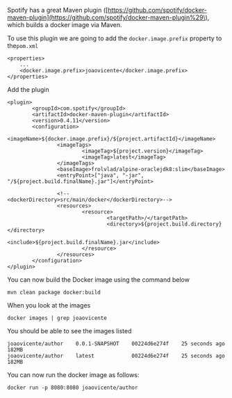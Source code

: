 Spotify has a great Maven plugin \([https://github.com/spotify/docker-maven-plugin](https://github.com/spotify/docker-maven-plugin%29\), which builds a docker image via Maven.

To use this plugin we are going to add the `docker.image.prefix` property to the`pom.xml`

```
<properties>
    ...
    <docker.image.prefix>joaovicente</docker.image.prefix>
</properties>
```

Add the plugin

```
<plugin>
        <groupId>com.spotify</groupId>
        <artifactId>docker-maven-plugin</artifactId>
        <version>0.4.11</version>
        <configuration>
                <imageName>${docker.image.prefix}/${project.artifactId}</imageName>
                <imageTags>
                        <imageTag>${project.version}</imageTag>
                        <imageTag>latest</imageTag>
                </imageTags>
                <baseImage>frolvlad/alpine-oraclejdk8:slim</baseImage>
                <entryPoint>["java", "-jar", "/${project.build.finalName}.jar"]</entryPoint>

                <!--<dockerDirectory>src/main/docker</dockerDirectory>-->
                <resources>
                        <resource>
                                <targetPath>/</targetPath>
                                <directory>${project.build.directory}</directory>
                                <include>${project.build.finalName}.jar</include>
                        </resource>
                </resources>
        </configuration>
</plugin>
```

You can now build the Docker image using the command below

```
mvn clean package docker:build
```

When you look at the images

```
docker images | grep joaovicente
```

You should be able to see the images listed

```
joaovicente/author    0.0.1-SNAPSHOT    00224d6e274f    25 seconds ago    182MB
joaovicente/author    latest            00224d6e274f    25 seconds ago    182MB
```

You can now run the docker image as follows: 

```
docker run -p 8080:8080 joaovicente/author
```



